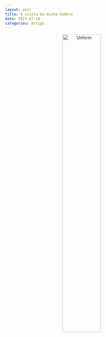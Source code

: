 ```yaml
---
layout: post
title: A visita da minha Sombra
date: 2023-07-10
categories: Artigo
---
```


<p align="center">
<img src="{{ site.baseurl }}/images/2023-07-10-A-visita-da-minha-Sombra.png" height="50%" width="50%" alt="Unform" />
</p>




